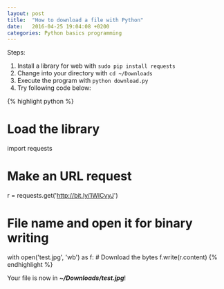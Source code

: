 ```yaml
---
layout: post
title:  "How to download a file with Python"
date:   2016-04-25 19:04:08 +0200
categories: Python basics programming
---
```

Steps: 

1. Install a library for web with `sudo pip install requests`
2. Change into your directory with `cd ~/Downloads`
3. Execute the program with `python download.py`  
4. Try following code below:

{% highlight python %}
# Load the library
import requests

# Make an URL request 
r = requests.get('http://bit.ly/1WlCvyJ')
# File name and open it for binary writing 
with open('test.jpg', 'wb') as f:
    # Download the bytes
    f.write(r.content)
{% endhighlight %}

Your file is now in ***~/Downloads/test.jpg***!
